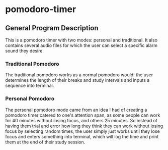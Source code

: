 # pomodoro-timer

## General Program Description

This is a pomodoro timer with two modes: personal and traditional. It also contains several audio files for which the user can select a specific
alarm sound they desire.

### Traditional Pomodoro

The traditional pomodoro works as a normal pomodoro would: the user determines the length of their breaks and study intervals and inputs a sequence 
into terminal.

### Personal Pomodoro
The personal pomodoro mode came from an idea I had of creating a pomodoro timer catered to one's attention span, 
as some people can work for 40 minutes without losing focus, and others 25 minutes. So instead of having them trial and error how long they
think they can work without losing focus by selecting random times, the user simply just works until they lose focus and enters something 
into terminal, which will log the time and print them at the end of their study session.
